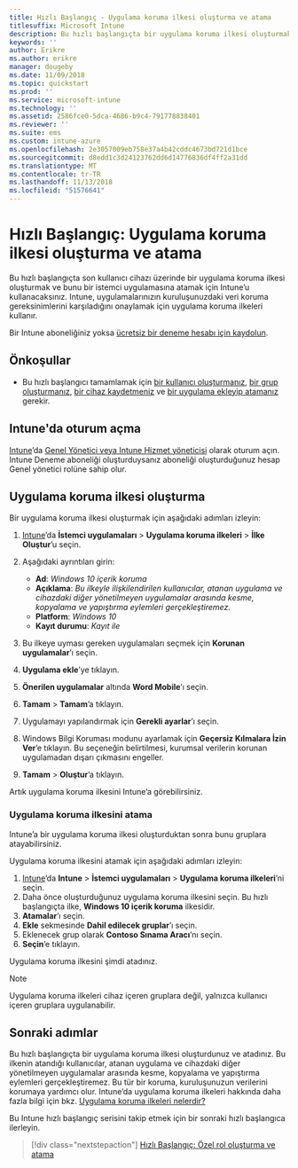 ```yaml
---
title: Hızlı Başlangıç - Uygulama koruma ilkesi oluşturma ve atama
titlesuffix: Microsoft Intune
description: Bu hızlı başlangıçta bir uygulama koruma ilkesi oluşturmak ve atamak için Microsoft Intune’u kullanacaksınız.
keywords: ''
author: Erikre
ms.author: erikre
manager: dougeby
ms.date: 11/09/2018
ms.topic: quickstart
ms.prod: ''
ms.service: microsoft-intune
ms.technology: ''
ms.assetid: 2586fce0-5dca-4686-b9c4-791778838401
ms.reviewer: ''
ms.suite: ems
ms.custom: intune-azure
ms.openlocfilehash: 2e3057009eb758e37a4b42cddc4673bd721d1bce
ms.sourcegitcommit: d8edd1c3d24123762dd6d14776836df4ff2a31dd
ms.translationtype: MT
ms.contentlocale: tr-TR
ms.lasthandoff: 11/13/2018
ms.locfileid: "51576641"
---
```

# <a name="quickstart-create-and-assign-an-app-protection-policy"></a>Hızlı Başlangıç: Uygulama koruma ilkesi oluşturma ve atama

Bu hızlı başlangıçta son kullanıcı cihazı üzerinde bir uygulama koruma ilkesi oluşturmak ve bunu bir istemci uygulamasına atamak için Intune’u kullanacaksınız. Intune, uygulamalarınızın kuruluşunuzdaki veri koruma gereksinimlerini karşıladığını onaylamak için uygulama koruma ilkeleri kullanır.

Bir Intune aboneliğiniz yoksa [ücretsiz bir deneme hesabı için kaydolun](free-trial-sign-up.md).

## <a name="prerequisites"></a>Önkoşullar

- Bu hızlı başlangıcı tamamlamak için [bir kullanıcı oluşturmanız](quickstart-create-user.md), [bir grup oluşturmanız](quickstart-create-group.md), [bir cihaz kaydetmeniz](quickstart-setup-auto-enrollment.md) ve [bir uygulama ekleyip atamanız](quickstart-add-assign-app.md) gerekir.

## <a name="sign-in-to-intune"></a>Intune'da oturum açma

[Intune](https://aka.ms/intuneportal)’da [Genel Yönetici veya Intune Hizmet yöneticisi](users-add.md#types-of-administrators) olarak oturum açın. Intune Deneme aboneliği oluşturduysanız aboneliği oluşturduğunuz hesap Genel yönetici rolüne sahip olur.

## <a name="create-an-app-protection-policy"></a>Uygulama koruma ilkesi oluşturma

Bir uygulama koruma ilkesi oluşturmak için aşağıdaki adımları izleyin:

1. [Intune](https://aka.ms/intuneportal)’da **İstemci uygulamaları** > **Uygulama koruma ilkeleri** > **İlke Oluştur**’u seçin. 
2. Aşağıdaki ayrıntıları girin: 

    - **Ad**: *Windows 10 içerik koruma*
    - **Açıklama**: *Bu ilkeyle ilişkilendirilen kullanıcılar, atanan uygulama ve cihazdaki diğer yönetilmeyen uygulamalar arasında kesme, kopyalama ve yapıştırma eylemleri gerçekleştiremez.*
    - **Platform**: *Windows 10*
    - **Kayıt durumu**: *Kayıt ile*

3. Bu ilkeye uyması gereken uygulamaları seçmek için **Korunan uygulamalar**’ı seçin.
4. **Uygulama ekle**’ye tıklayın.
5. **Önerilen uygulamalar** altında **Word Mobile**’ı seçin.
5. **Tamam** > **Tamam**’a tıklayın. 
6. Uygulamayı yapılandırmak için **Gerekli ayarlar**’ı seçin.
7. Windows Bilgi Koruması modunu ayarlamak için **Geçersiz Kılmalara İzin Ver**’e tıklayın. Bu seçeneğin belirtilmesi, kurumsal verilerin korunan uygulamadan dışarı çıkmasını engeller.
8. **Tamam** > **Oluştur**’a tıklayın.

Artık uygulama koruma ilkesini Intune’a görebilirsiniz.

### <a name="assign-the-app-protection-policy"></a>Uygulama koruma ilkesini atama

Intune’a bir uygulama koruma ilkesi oluşturduktan sonra bunu gruplara atayabilirsiniz. 

Uygulama koruma ilkesini atamak için aşağıdaki adımları izleyin:

1.  [Intune](https://aka.ms/intuneportal)’da **Intune** > **İstemci uygulamaları** > **Uygulama koruma ilkeleri**’ni seçin. 
2.  Daha önce oluşturduğunuz uygulama koruma ilkesini seçin. Bu hızlı başlangıçta ilke, **Windows 10 içerik koruma** ilkesidir.
3.  **Atamalar**’ı seçin.
4.  **Ekle** sekmesinde **Dahil edilecek gruplar**’ı seçin.
5.  Eklenecek grup olarak **Contoso Sınama Aracı**’nı seçin.
6.  **Seçin**’e tıklayın. 

Uygulama koruma ilkesini şimdi atadınız.

> [!NOTE]
> Uygulama koruma ilkeleri cihaz içeren gruplara değil, yalnızca kullanıcı içeren gruplara uygulanabilir.

## <a name="next-steps"></a>Sonraki adımlar

Bu hızlı başlangıçta bir uygulama koruma ilkesi oluşturdunuz ve atadınız. Bu ilkenin atandığı kullanıcılar, atanan uygulama ve cihazdaki diğer yönetilmeyen uygulamalar arasında kesme, kopyalama ve yapıştırma eylemleri gerçekleştiremez. Bu tür bir koruma, kuruluşunuzun verilerini korumaya yardımcı olur. Intune’da uygulama koruma ilkeleri hakkında daha fazla bilgi için bkz. [Uygulama koruma ilkeleri nelerdir?](app-protection-policy.md)

Bu Intune hızlı başlangıç serisini takip etmek için bir sonraki hızlı başlangıca ilerleyin.

> [!div class="nextstepaction"]
> [Hızlı Başlangıç: Özel rol oluşturma ve atama](quickstart-create-custom-role.md)

